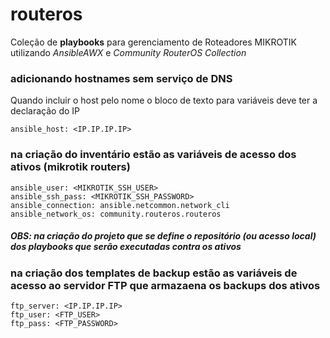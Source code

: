 # routeros
Coleção de **playbooks** para gerenciamento de Roteadores MIKROTIK utilizando *AnsibleAWX* e *Community RouterOS Collection*


### adicionando hostnames sem serviço de DNS

Quando incluir o host pelo nome o bloco de texto para variáveis deve ter a declaração do IP 

`ansible_host: <IP.IP.IP.IP>`

### na criação do inventário estão as variáveis de acesso dos ativos (mikrotik routers)

`ansible_user: <MIKROTIK_SSH_USER>`\
`ansible_ssh_pass: <MIKROTIK_SSH_PASSWORD>`\
`ansible_connection: ansible.netcommon.network_cli`\
`ansible_network_os: community.routeros.routeros`

##### OBS: na criação do projeto que se define o repositório (ou acesso local) dos *playbooks* que serão executadas contra os ativos

### na criação dos templates de backup estão as variáveis de acesso ao servidor FTP que armazaena os backups dos ativos

 `ftp_server: <IP.IP.IP.IP>`\
 `ftp_user: <FTP_USER>`\
 `ftp_pass: <FTP_PASSWORD>`
